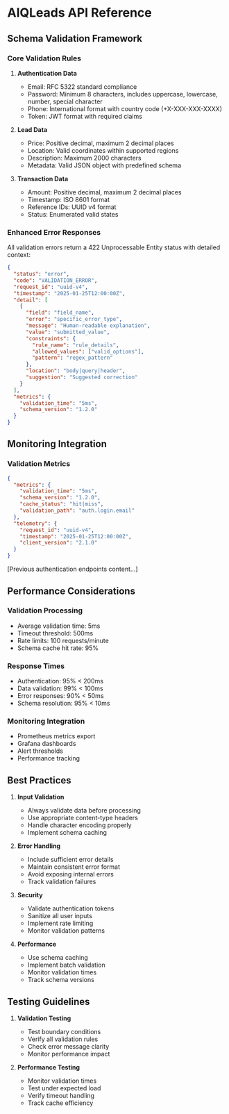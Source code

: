 # AIQLeads API Reference

## Schema Validation Framework

### Core Validation Rules

1. **Authentication Data**
   - Email: RFC 5322 standard compliance
   - Password: Minimum 8 characters, includes uppercase, lowercase, number, special character
   - Phone: International format with country code (+X-XXX-XXX-XXXX)
   - Token: JWT format with required claims

2. **Lead Data**
   - Price: Positive decimal, maximum 2 decimal places
   - Location: Valid coordinates within supported regions
   - Description: Maximum 2000 characters
   - Metadata: Valid JSON object with predefined schema

3. **Transaction Data**
   - Amount: Positive decimal, maximum 2 decimal places
   - Timestamp: ISO 8601 format
   - Reference IDs: UUID v4 format
   - Status: Enumerated valid states

### Enhanced Error Responses

All validation errors return a 422 Unprocessable Entity status with detailed context:

```json
{
  "status": "error",
  "code": "VALIDATION_ERROR",
  "request_id": "uuid-v4",
  "timestamp": "2025-01-25T12:00:00Z",
  "detail": [
    {
      "field": "field_name",
      "error": "specific_error_type",
      "message": "Human-readable explanation",
      "value": "submitted_value",
      "constraints": {
        "rule_name": "rule_details",
        "allowed_values": ["valid_options"],
        "pattern": "regex_pattern"
      },
      "location": "body|query|header",
      "suggestion": "Suggested correction"
    }
  ],
  "metrics": {
    "validation_time": "5ms",
    "schema_version": "1.2.0"
  }
}
```

## Monitoring Integration

### Validation Metrics

```json
{
  "metrics": {
    "validation_time": "5ms",
    "schema_version": "1.2.0",
    "cache_status": "hit|miss",
    "validation_path": "auth.login.email"
  },
  "telemetry": {
    "request_id": "uuid-v4",
    "timestamp": "2025-01-25T12:00:00Z",
    "client_version": "2.1.0"
  }
}
```

[Previous authentication endpoints content...]

## Performance Considerations

### Validation Processing
- Average validation time: 5ms
- Timeout threshold: 500ms
- Rate limits: 100 requests/minute
- Schema cache hit rate: 95%

### Response Times
- Authentication: 95% < 200ms
- Data validation: 99% < 100ms
- Error responses: 90% < 50ms
- Schema resolution: 95% < 10ms

### Monitoring Integration
- Prometheus metrics export
- Grafana dashboards
- Alert thresholds
- Performance tracking

## Best Practices

1. **Input Validation**
   - Always validate data before processing
   - Use appropriate content-type headers
   - Handle character encoding properly
   - Implement schema caching

2. **Error Handling**
   - Include sufficient error details
   - Maintain consistent error format
   - Avoid exposing internal errors
   - Track validation failures

3. **Security**
   - Validate authentication tokens
   - Sanitize all user inputs
   - Implement rate limiting
   - Monitor validation patterns

4. **Performance**
   - Use schema caching
   - Implement batch validation
   - Monitor validation times
   - Track schema versions

## Testing Guidelines

1. **Validation Testing**
   - Test boundary conditions
   - Verify all validation rules
   - Check error message clarity
   - Monitor performance impact

2. **Performance Testing**
   - Monitor validation times
   - Test under expected load
   - Verify timeout handling
   - Track cache efficiency